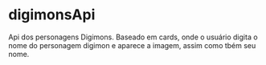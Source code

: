 # digimonsApi
Api dos personagens Digimons. Baseado em cards, onde o usuário digita o nome do personagem digimon e aparece a imagem, assim como tbém seu nome.
